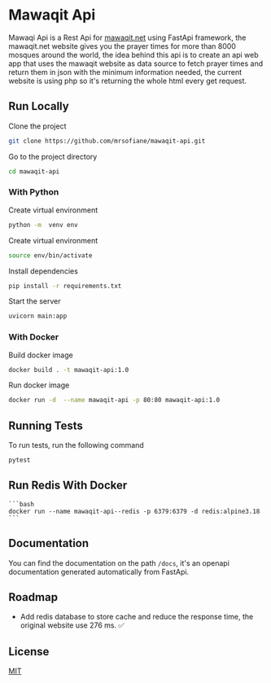 
# Mawaqit Api

Mawaqi Api is a Rest Api for [mawaqit.net](https://mawaqit.net) using FastApi framework,
the mawaqit.net website gives you the prayer times for more than 8000 mosques around the world,
the idea behind this api is to create an api web app that uses the mawaqit website as data source
to fetch prayer times and return them in json with the minimum information needed,
the current website is using php so it's returning the whole html every get request.



## Run Locally

Clone the project

```bash
git clone https://github.com/mrsofiane/mawaqit-api.git
```

Go to the project directory

```bash
cd mawaqit-api
```

### With Python

Create virtual environment

```bash
python -m  venv env
```

Create virtual environment

```bash
source env/bin/activate
```

Install dependencies

```bash
pip install -r requirements.txt
```

Start the server

```bash
uvicorn main:app
```

### With Docker

Build docker image

```bash
docker build . -t mawaqit-api:1.0
```

Run docker image

```bash
docker run -d  --name mawaqit-api -p 80:80 mawaqit-api:1.0
```
## Running Tests

To run tests, run the following command

```bash
pytest
```
## Run Redis With Docker
    ```bash
    docker run --name mawaqit-api--redis -p 6379:6379 -d redis:alpine3.18
    ```
## Documentation

You can find the documentation on the path `/docs`,
it's an openapi documentation generated automatically from FastApi.

## Roadmap

- Add redis database to store cache and reduce the response time, the original website use 276 ms. ✅

## License

[MIT](https://github.com/mrsofiane/mawaqit-api/blob/main/LICENSE.md)

